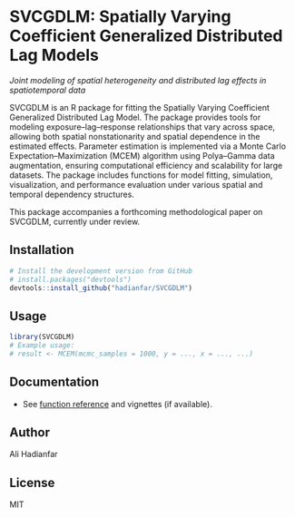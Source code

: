 
# SVCGDLM: Spatially Varying Coefficient Generalized Distributed Lag Models 
*Joint modeling of spatial heterogeneity and distributed lag effects in spatiotemporal data*
<!-- badges: start -->
<!-- badges: end -->

SVCGDLM is an R package for fitting the Spatially Varying Coefficient Generalized Distributed Lag Model.
The package provides tools for modeling exposure–lag–response relationships that vary across space, allowing both spatial nonstationarity and spatial dependence in the estimated effects.
Parameter estimation is implemented via a Monte Carlo Expectation–Maximization (MCEM) algorithm using Polya–Gamma data augmentation, ensuring computational efficiency and scalability for large datasets.
The package includes functions for model fitting, simulation, visualization, and performance evaluation under various spatial and temporal dependency structures.

This package accompanies a forthcoming methodological paper on SVCGDLM, currently under review.


## Installation

```r
# Install the development version from GitHub
# install.packages("devtools")
devtools::install_github("hadianfar/SVCGDLM")
```

## Usage

```r
library(SVCGDLM)
# Example usage:
# result <- MCEM(mcmc_samples = 1000, y = ..., x = ..., ...)
```

## Documentation

- See [function reference](./man/) and vignettes (if available).

## Author

Ali Hadianfar

## License

MIT
